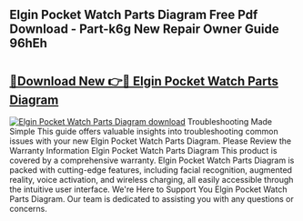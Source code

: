 ## Elgin Pocket Watch Parts Diagram Free Pdf Download - Part-k6g New Repair Owner Guide 96hEh

# <h2><a href="http://dfjus5.blite.top/?on=Elgin+Pocket+Watch+Parts+Diagram">🔗Download New 👉🔴 Elgin Pocket Watch Parts Diagram</a></h2>

[![Elgin Pocket Watch Parts Diagram download](https://i.imgur.com/lujVjoI.png)](http://dfjus5.blite.top/?on=Elgin+Pocket+Watch+Parts+Diagram)
Troubleshooting Made Simple This guide offers valuable insights into troubleshooting common issues with your new Elgin Pocket Watch Parts Diagram. Please Review the Warranty Information Elgin Pocket Watch Parts Diagram This product is covered by a comprehensive warranty. Elgin Pocket Watch Parts Diagram is packed with cutting-edge features, including facial recognition, augmented reality, voice activation, and wireless charging, all easily accessible through the intuitive user interface. We're Here to Support You Elgin Pocket Watch Parts Diagram. Our team is dedicated to assisting you with any questions or concerns.
